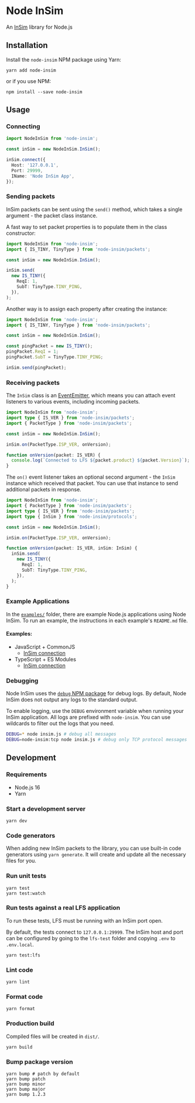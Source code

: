 # Node InSim

An [InSim](https://en.lfsmanual.net/wiki/InSim.txt) library for Node.js

## Installation

Install the `node-insim` NPM package using Yarn:

```shell
yarn add node-insim
```

or if you use NPM:

```shell
npm install --save node-insim
```

## Usage

### Connecting

```ts
import NodeInSim from 'node-insim';

const inSim = new NodeInSim.InSim();

inSim.connect({
  Host: '127.0.0.1',
  Port: 29999,
  IName: 'Node InSim App',
});
```

### Sending packets

InSim packets can be sent using the `send()` method, which takes a single argument - the packet class instance.

A fast way to set packet properties is to populate them in the class constructor:

```ts
import NodeInSim from 'node-insim';
import { IS_TINY, TinyType } from 'node-insim/packets';

const inSim = new NodeInSim.InSim();

inSim.send(
  new IS_TINY({
    ReqI: 1,
    SubT: TinyType.TINY_PING,
  }),
);
```

Another way is to assign each property after creating the instance:

```ts
import NodeInSim from 'node-insim';
import { IS_TINY, TinyType } from 'node-insim/packets';

const inSim = new NodeInSim.InSim();

const pingPacket = new IS_TINY();
pingPacket.ReqI = 1;
pingPacket.SubT = TinyType.TINY_PING;

inSim.send(pingPacket);
```

### Receiving packets

The `InSim` class is an [EventEmitter](https://nodejs.org/api/events.html#class-eventemitter), which means you can attach event listeners to various events, including incoming packets.

```ts
import NodeInSim from 'node-insim';
import type { IS_VER } from 'node-insim/packets';
import { PacketType } from 'node-insim/packets';

const inSim = new NodeInSim.InSim();

inSim.on(PacketType.ISP_VER, onVersion);

function onVersion(packet: IS_VER) {
  console.log(`Connected to LFS ${packet.product} ${packet.Version}`);
}
```

The `on()` event listener takes an optional second argument - the `InSim` instance which received that packet. You can use that instance to send additional packets in response.

```ts
import NodeInSim from 'node-insim';
import { PacketType } from 'node-insim/packets';
import type { IS_VER } from 'node-insim/packets';
import type { InSim } from 'node-insim/protocols';

const inSim = new NodeInSim.InSim();

inSim.on(PacketType.ISP_VER, onVersion);

function onVersion(packet: IS_VER, inSim: InSim) {
  inSim.send(
    new IS_TINY({
      ReqI: 1,
      SubT: TinyType.TINY_PING,
    }),
  );
}
```

### Example Applications

In the [`examples/`](./examples) 
folder, there are example Node.js applications using Node InSim. To run an example, the 
instructions 
in each example's `README.md` file.

#### Examples:

- JavaScript + CommonJS
    - [InSim connection](./examples/insim-connection-javascript-cjs)
- TypeScript + ES Modules
  - [InSim connection](./examples/insim-connection-typescript-esm)

### Debugging

Node InSim uses the [`debug` NPM package](https://github.com/debug-js/debug) for debug logs. By default, Node InSim does not output any logs to the standard output.

To enable logging, use the `DEBUG` environment variable when running your InSim application. All logs are prefixed with `node-insim`. You can use wildcards to filter out the logs that you need.

```sh
DEBUG=* node insim.js # debug all messages
DEBUG=node-insim:tcp node insim.js # debug only TCP protocol messages
```

## Development

### Requirements

- Node.js 16
- Yarn

### Start a development server

```shell
yarn dev
```

### Code generators

When adding new InSim packets to the library, you can use built-in code generators using `yarn generate`. It will create and update all the necessary files for you.

### Run unit tests

```shell
yarn test
yarn test:watch
```

### Run tests against a real LFS application

To run these tests, LFS must be running with an InSim port open.

By default, the tests connect to `127.0.0.1:29999`. The InSim host and port can be configured by going to the `lfs-test` folder and copying `.env` to `.env.local`.

```shell
yarn test:lfs
```

### Lint code

```shell
yarn lint
```

### Format code

```shell
yarn format
```

### Production build

Compiled files will be created in `dist/`.

```shell
yarn build
```

### Bump package version

```shell
yarn bump # patch by default
yarn bump patch
yarn bump minor
yarn bump major
yarn bump 1.2.3
```
